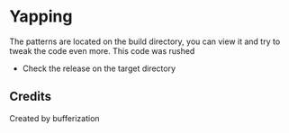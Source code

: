# Yapping

The patterns are located on the build directory, you can view it and try to tweak the code even more. This code was rushed
- Check the release on the target directory

## Credits
Created by bufferization
